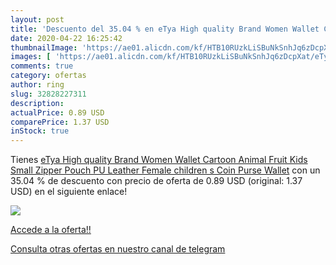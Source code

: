 ```yaml
---
layout: post
title: 'Descuento del 35.04 % en eTya High quality Brand Women Wallet Car'
date: 2020-04-22 16:25:42
thumbnailImage: 'https://ae01.alicdn.com/kf/HTB10RUzkLiSBuNkSnhJq6zDcpXat/eTya-High-quality-Brand-Women-Wallet-Cartoon-Animal-Fruit-Kids-Small-Zipper-Pouch-PU-Leather-Female.jpg_350x350._SL200_.jpg'
images: [ 'https://ae01.alicdn.com/kf/HTB10RUzkLiSBuNkSnhJq6zDcpXat/eTya-High-quality-Brand-Women-Wallet-Cartoon-Animal-Fruit-Kids-Small-Zipper-Pouch-PU-Leather-Female.jpg_350x350._SL200_.jpg' ]
comments: true
category: ofertas
author: ring
slug: 32828227311
description:
actualPrice: 0.89 USD
comparePrice: 1.37 USD
inStock: true
---
```


Tienes [eTya High quality Brand Women Wallet Cartoon Animal Fruit Kids Small Zipper Pouch PU Leather Female children s Coin Purse Wallet](https://www.amazon.com/dp/32828227311/?tag=redken08-20) con un 35.04 % de descuento con precio de oferta de 0.89 USD (original: 1.37 USD) en el siguiente enlace!

[![](https://ae01.alicdn.com/kf/HTB10RUzkLiSBuNkSnhJq6zDcpXat/eTya-High-quality-Brand-Women-Wallet-Cartoon-Animal-Fruit-Kids-Small-Zipper-Pouch-PU-Leather-Female.jpg_350x350._SL200_.jpg)](https://www.amazon.com/dp/32828227311/?tag=redken08-20)

[Accede a la oferta!!](https://www.amazon.com/dp/32828227311/?tag=redken08-20)

[Consulta otras ofertas en nuestro canal de telegram](https://t.me/s/ofertas25)
